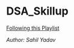 # DSA_Skillup

<a href="https://www.youtube.com/playlist?list=PLfqMhTWNBTe137I_EPQd34TsgV6IO55pt">Following this Playlist</a>

*Author: Sahil Yadav*

